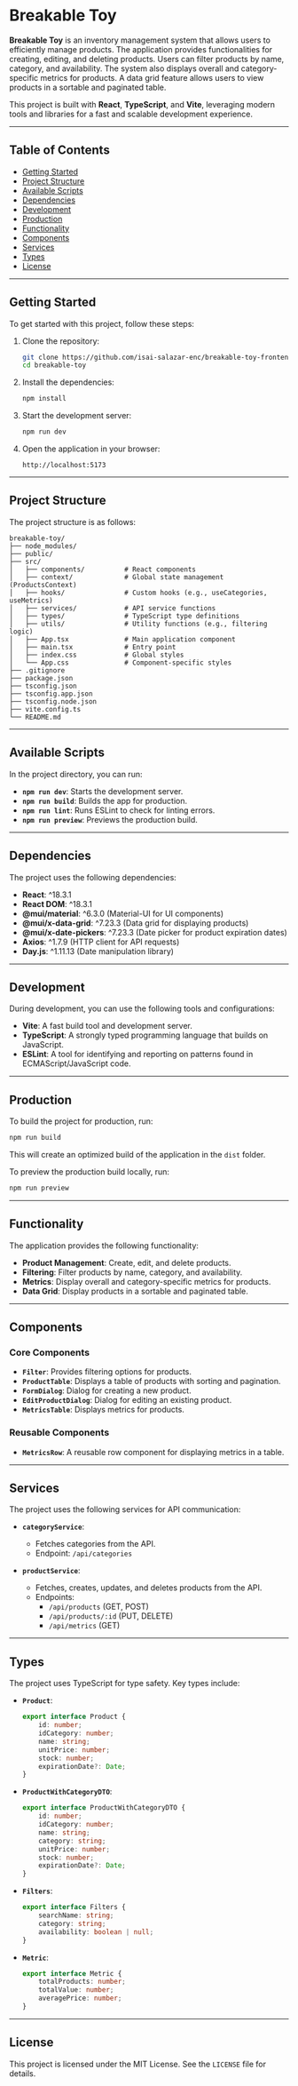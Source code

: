 # Breakable Toy

**Breakable Toy** is an inventory management system that allows users to efficiently manage products. The application provides functionalities for creating, editing, and deleting products. Users can filter products by name, category, and availability. The system also displays overall and category-specific metrics for products. A data grid feature allows users to view products in a sortable and paginated table.

This project is built with **React**, **TypeScript**, and **Vite**, leveraging modern tools and libraries for a fast and scalable development experience.

---

## Table of Contents

- [Getting Started](#getting-started)
- [Project Structure](#project-structure)
- [Available Scripts](#available-scripts)
- [Dependencies](#dependencies)
- [Development](#development)
- [Production](#production)
- [Functionality](#functionality)
- [Components](#components)
- [Services](#services)
- [Types](#types)
- [License](#license)

---

## Getting Started

To get started with this project, follow these steps:

1. Clone the repository:
    ```sh
    git clone https://github.com/isai-salazar-enc/breakable-toy-frontend
    cd breakable-toy
    ```

2. Install the dependencies:
    ```sh
    npm install
    ```

3. Start the development server:
    ```sh
    npm run dev
    ```

4. Open the application in your browser:
    ```
    http://localhost:5173
    ```

---

## Project Structure

The project structure is as follows:

```
breakable-toy/
├── node_modules/
├── public/
├── src/
│   ├── components/          # React components
│   ├── context/             # Global state management (ProductsContext)
│   ├── hooks/               # Custom hooks (e.g., useCategories, useMetrics)
│   ├── services/            # API service functions
│   ├── types/               # TypeScript type definitions
│   ├── utils/               # Utility functions (e.g., filtering logic)
│   ├── App.tsx              # Main application component
│   ├── main.tsx             # Entry point
│   ├── index.css            # Global styles
│   └── App.css              # Component-specific styles
├── .gitignore
├── package.json
├── tsconfig.json
├── tsconfig.app.json
├── tsconfig.node.json
├── vite.config.ts
└── README.md
```

---

## Available Scripts

In the project directory, you can run:

- **`npm run dev`**: Starts the development server.
- **`npm run build`**: Builds the app for production.
- **`npm run lint`**: Runs ESLint to check for linting errors.
- **`npm run preview`**: Previews the production build.

---

## Dependencies

The project uses the following dependencies:

- **React**: ^18.3.1
- **React DOM**: ^18.3.1
- **@mui/material**: ^6.3.0 (Material-UI for UI components)
- **@mui/x-data-grid**: ^7.23.3 (Data grid for displaying products)
- **@mui/x-date-pickers**: ^7.23.3 (Date picker for product expiration dates)
- **Axios**: ^1.7.9 (HTTP client for API requests)
- **Day.js**: ^1.11.13 (Date manipulation library)

---

## Development

During development, you can use the following tools and configurations:

- **Vite**: A fast build tool and development server.
- **TypeScript**: A strongly typed programming language that builds on JavaScript.
- **ESLint**: A tool for identifying and reporting on patterns found in ECMAScript/JavaScript code.

---

## Production

To build the project for production, run:

```sh
npm run build
```

This will create an optimized build of the application in the `dist` folder.

To preview the production build locally, run:

```sh
npm run preview
```

---

## Functionality

The application provides the following functionality:

- **Product Management**: Create, edit, and delete products.
- **Filtering**: Filter products by name, category, and availability.
- **Metrics**: Display overall and category-specific metrics for products.
- **Data Grid**: Display products in a sortable and paginated table.

---

## Components

### **Core Components**
- **`Filter`**: Provides filtering options for products.
- **`ProductTable`**: Displays a table of products with sorting and pagination.
- **`FormDialog`**: Dialog for creating a new product.
- **`EditProductDialog`**: Dialog for editing an existing product.
- **`MetricsTable`**: Displays metrics for products.

### **Reusable Components**
- **`MetricsRow`**: A reusable row component for displaying metrics in a table.

---

## Services

The project uses the following services for API communication:

- **`categoryService`**:
  - Fetches categories from the API.
  - Endpoint: `/api/categories`

- **`productService`**:
  - Fetches, creates, updates, and deletes products from the API.
  - Endpoints:
    - `/api/products` (GET, POST)
    - `/api/products/:id` (PUT, DELETE)
    - `/api/metrics` (GET)

---

## Types

The project uses TypeScript for type safety. Key types include:

- **`Product`**:
  ```ts
  export interface Product {
      id: number;
      idCategory: number;
      name: string;
      unitPrice: number;
      stock: number;
      expirationDate?: Date;
  }
  ```

- **`ProductWithCategoryDTO`**:
  ```ts
  export interface ProductWithCategoryDTO {
      id: number;
      idCategory: number;
      name: string;
      category: string;
      unitPrice: number;
      stock: number;
      expirationDate?: Date;
  }
  ```

- **`Filters`**:
  ```ts
  export interface Filters {
      searchName: string;
      category: string;
      availability: boolean | null;
  }
  ```

- **`Metric`**:
  ```ts
  export interface Metric {
      totalProducts: number;
      totalValue: number;
      averagePrice: number;
  }
  ```

---

## License

This project is licensed under the MIT License. See the `LICENSE` file for details.
